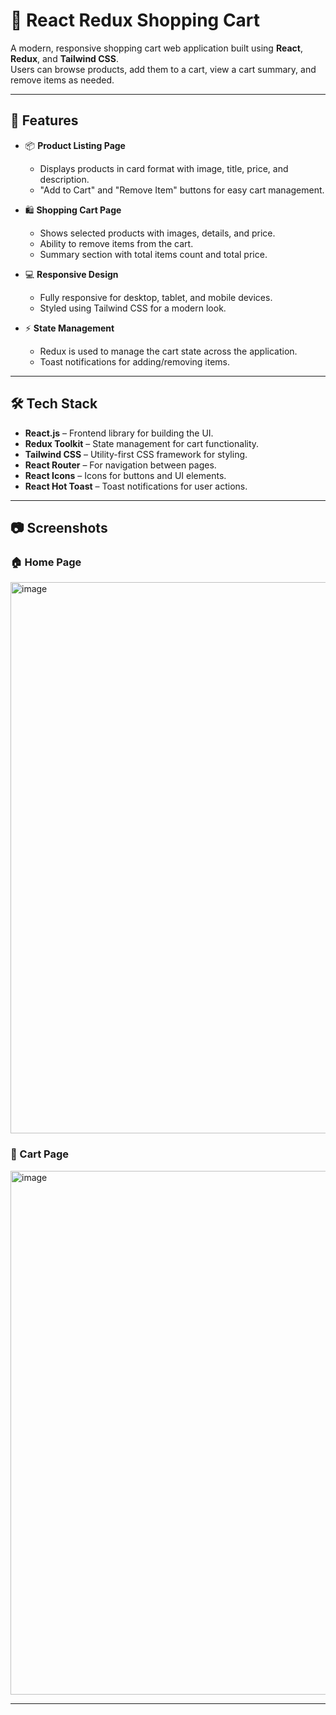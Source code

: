# 🛒 React Redux Shopping Cart

A modern, responsive shopping cart web application built using **React**, **Redux**, and **Tailwind CSS**.  
Users can browse products, add them to a cart, view a cart summary, and remove items as needed.

---

## 🚀 Features

- 📦 **Product Listing Page**
  - Displays products in card format with image, title, price, and description.
  - "Add to Cart" and "Remove Item" buttons for easy cart management.
  
- 🛍 **Shopping Cart Page**
  - Shows selected products with images, details, and price.
  - Ability to remove items from the cart.
  - Summary section with total items count and total price.
  
- 💻 **Responsive Design**
  - Fully responsive for desktop, tablet, and mobile devices.
  - Styled using Tailwind CSS for a modern look.

- ⚡ **State Management**
  - Redux is used to manage the cart state across the application.
  - Toast notifications for adding/removing items.

---

## 🛠️ Tech Stack

- **React.js** – Frontend library for building the UI.
- **Redux Toolkit** – State management for cart functionality.
- **Tailwind CSS** – Utility-first CSS framework for styling.
- **React Router** – For navigation between pages.
- **React Icons** – Icons for buttons and UI elements.
- **React Hot Toast** – Toast notifications for user actions.

---

## 📷 Screenshots

### 🏠 Home Page
<img width="940" height="882" alt="image" src="https://github.com/user-attachments/assets/42e3cef1-a766-4e50-a23a-92677db5e486" />

### 🛒 Cart Page
<img width="1233" height="838" alt="image" src="https://github.com/user-attachments/assets/9f4ed5bc-bfff-47b3-a94d-1b60dd2cf345" />

---

